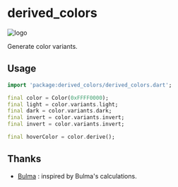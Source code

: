 # derived_colors

![logo](https://github.com/aloisdeniel/derived_colors/raw/master/logo.png)

Generate color variants.

## Usage

```dart
import 'package:derived_colors/derived_colors.dart';

final color = Color(0xFFFF0000);
final light = color.variants.light;
final dark = color.variants.dark;
final invert = color.variants.invert;
final invert = color.variants.invert;

final hoverColor = color.derive();
```

## Thanks

* [Bulma](https://bulma.io/) : inspired by Bulma's calculations.